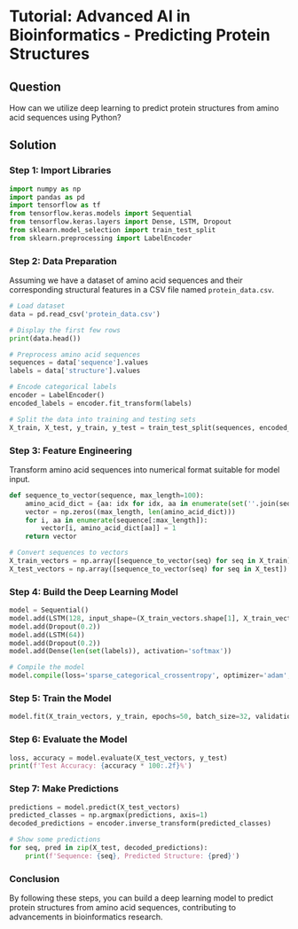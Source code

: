 # Tutorial: Advanced AI in Bioinformatics - Predicting Protein Structures

## Question
How can we utilize deep learning to predict protein structures from amino acid sequences using Python?

## Solution

### Step 1: Import Libraries

```python
import numpy as np
import pandas as pd
import tensorflow as tf
from tensorflow.keras.models import Sequential
from tensorflow.keras.layers import Dense, LSTM, Dropout
from sklearn.model_selection import train_test_split
from sklearn.preprocessing import LabelEncoder
```

### Step 2: Data Preparation

Assuming we have a dataset of amino acid sequences and their corresponding structural features in a CSV file named `protein_data.csv`.

```python
# Load dataset
data = pd.read_csv('protein_data.csv')

# Display the first few rows
print(data.head())

# Preprocess amino acid sequences
sequences = data['sequence'].values
labels = data['structure'].values

# Encode categorical labels
encoder = LabelEncoder()
encoded_labels = encoder.fit_transform(labels)

# Split the data into training and testing sets
X_train, X_test, y_train, y_test = train_test_split(sequences, encoded_labels, test_size=0.2, random_state=42)
```

### Step 3: Feature Engineering

Transform amino acid sequences into numerical format suitable for model input.

```python
def sequence_to_vector(sequence, max_length=100):
    amino_acid_dict = {aa: idx for idx, aa in enumerate(set(''.join(sequences)))}
    vector = np.zeros((max_length, len(amino_acid_dict)))
    for i, aa in enumerate(sequence[:max_length]):
        vector[i, amino_acid_dict[aa]] = 1
    return vector

# Convert sequences to vectors
X_train_vectors = np.array([sequence_to_vector(seq) for seq in X_train])
X_test_vectors = np.array([sequence_to_vector(seq) for seq in X_test])
```

### Step 4: Build the Deep Learning Model

```python
model = Sequential()
model.add(LSTM(128, input_shape=(X_train_vectors.shape[1], X_train_vectors.shape[2]), return_sequences=True))
model.add(Dropout(0.2))
model.add(LSTM(64))
model.add(Dropout(0.2))
model.add(Dense(len(set(labels)), activation='softmax'))

# Compile the model
model.compile(loss='sparse_categorical_crossentropy', optimizer='adam', metrics=['accuracy'])
```

### Step 5: Train the Model

```python
model.fit(X_train_vectors, y_train, epochs=50, batch_size=32, validation_data=(X_test_vectors, y_test))
```

### Step 6: Evaluate the Model

```python
loss, accuracy = model.evaluate(X_test_vectors, y_test)
print(f'Test Accuracy: {accuracy * 100:.2f}%')
```

### Step 7: Make Predictions

```python
predictions = model.predict(X_test_vectors)
predicted_classes = np.argmax(predictions, axis=1)
decoded_predictions = encoder.inverse_transform(predicted_classes)

# Show some predictions
for seq, pred in zip(X_test, decoded_predictions):
    print(f'Sequence: {seq}, Predicted Structure: {pred}')
```

### Conclusion
By following these steps, you can build a deep learning model to predict protein structures from amino acid sequences, contributing to advancements in bioinformatics research.